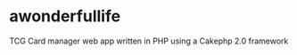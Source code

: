 awonderfullife
==============

TCG Card manager web app written in PHP using a Cakephp 2.0 framework
